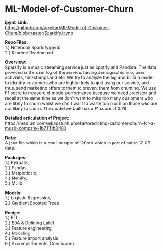 # ML-Model-of-Customer-Churn

**ipynb Link:**  
https://github.com/ursekar/ML-Model-of-Customer-Churn/blob/master/Sparkify.ipynb

**Repo Files:**  
1.) Notebook Sparkify.ipynb  
2.) Readme Readme.md

**Overview:**  
Sparkify is a music streaming service just as Spotify and Pandora. The data provided is the user log of the service, having demographic info, user activities, timestamps and etc. We try to analyze the log and build a model to identify customers who are highly likely to quit using our service, and thus, send marketing offers to them to prevent them from churning. We use F1 score to measure of model performance because we need precision and recall at the same time as we don't want to miss too many customers who are likely to churn whilst we don't want to waste too much on those who are not likely to churn. The model we built has a F1 score of 0.78. 

**Detailed articulation of Project:**  
https://medium.com/@kaustubh.ursekar/predicting-customer-churn-for-a-music-company-1b71111b0483

**Data:**  
A json file which is a small sample of 128mb which is part of entire 12 GB data. 

**Packages:**    
1.) PySpark,  
2.) Pandas,  
3.) Matplotlotlib,  
4.) NumPy,  
5.) MLlib  

**Models:**  
1.) Logistic Regression,  
2.) Gradient Boosted Trees  

**Recipe:**  
1.) ETL  
2.) EDA & Defining Label  
3.) Feature engineering  
4.) Modeling  
5.) Feature import analysis  
6.) Accomplishments (Conclusion)  

